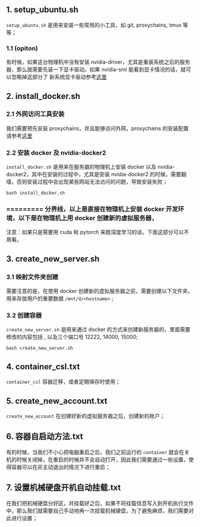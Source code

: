 ## 1. setup_ubuntu.sh
`setup_ubuntu.sh` 是用来安装一些常用的小工具，如 git, proxychains, tmux 等等；
### 1.1 (opiton)
有时候，如果这台物理机中没有安装 nvidia-driver，尤其是重装系统之后的服务器，那么就需要先装一下显卡驱动。如果 nvidia-smi 能看到显卡情况的话，就可以忽略掉这部分了
新系统显卡驱动参考[这里](https://github.com/qixuema/envs/issues/3)

## 2. install_docker.sh 
### 2.1 外网访问工具安装
我们需要预先安装 proxychains，并且能够访问外网，proxychains 的安装配置请参考[这里](https://github.com/Sebastian-Ma-67/envs/issues/2)
### 2.2 安装 docker 及 nvidia-docker2
`install_docker.sh` 是用来在服务器的物理机上安装 docker 以及 nvidia-docker2，其中在安装的过程中，尤其是安装 nvidia-docker2 的时候，需要翻墙，否则安装过程中会出现某些网站无法访问的问题，导致安装失败；
```
bash install_docker.sh
```


### ========= 分界线，以上是直接在物理机上安装 docker 开发环境，以下是在物理机上用 docker 创建新的虚拟服务器，
注意：如果只是需要用 cuda 和 pytorch 来跑深度学习的话，下面这部分可以不用看。
## 3. create_new_server.sh
### 3.1 映射文件夹创建
需要注意的是，在使用 docker 创建新的虚拟服务器之前，需要创建以下文件夹，用来存放用户的重要数据 `/mnt/d/<hostname>` ;
### 3.2 创建容器
`create_new_server.sh` 是用来通过 docker 的方式来创建新服务器的，里面需要修改的内容包括 <username>, 以及三个端口号 12222, 14000, 15000;
```
bash create_new_server.sh
```

## 4. container_csl.txt
`container_csl` 容器迁移，或者定期保存时使用；
## 5. create_new_account.txt
`create_new_account` 在创建好新的虚拟服务器之后，创建新的账户；
## 6. 容器自启动方法.txt
有的时候，当我们不小心把电脑重启之后，我们之前运行的 `container` 就会在关机的时候关闭掉，在重启的时候并不会自动打开，因此我们需要通过一些设置，使得容器可以在非主动退出的情况下进行重启；
## 7. 设置机械硬盘开机自动挂载.txt
在我们把机械硬盘分好区，并挂载好之后，如果不将挂载信息写入到开机执行文件中，那么我们就需要自己手动地再一次挂载机械硬盘，为了避免麻烦，我们需要对此进行设置；
